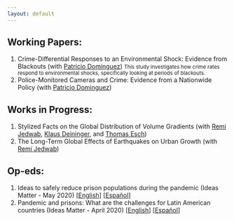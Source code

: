 ```yaml
---
layout: default
---
```


## Working Papers:

1. Crime-Differential Responses to an Environmental Shock: Evidence from Blackouts (with [Patricio Dominguez](https://sites.google.com/site/pdomingr/))
<small>This study investigates how crime rates respond to environmental shocks, specifically looking at periods of blackouts.</small>
2. Police-Monitored Cameras and Crime: Evidence from a Nationwide Policy (with [Patricio Dominguez](https://sites.google.com/site/pdomingr/))

## Works in Progress:
1. Stylized Facts on the Global Distribution of Volume Gradients (with [Remi Jedwab](https://www.remijedwab.com/), [Klaus Deininger](https://www.worldbank.org/en/about/people/k/klaus-deininger), and [Thomas Esch](https://scholar.google.de/citations?user=g2OVq2cAAAAJ&hl=de))
2. The Long-Term Global Effects of Earthquakes on Urban Growth (with [Remi Jedwab](https://www.remijedwab.com/))

## Op-eds:

1. Ideas to safely reduce prison populations during the pandemic (Ideas Matter - May 2020) [[English](https://blogs.iadb.org/ideas-matter/en/ideas-to-safely-reduce-prison-populations-during-the-pandemic/)] [[Español](https://blogs.iadb.org/ideas-que-cuentan/es/ideas-para-reducir-la-poblacion-carcelaria-de-manera-segura-ante-la-pandemia/)]
2. Pandemic and prisons: What are the challenges for Latin American countries (Ideas Matter - April 2020) [[English](https://blogs.iadb.org/ideas-matter/en/pandemic-and-prisons-what-are-the-challenges-for-latin-american-governments/)] [[Español](https://blogs.iadb.org/ideas-que-cuentan/es/la-pandemia-y-las-prisiones-cuales-son-los-desafios-para-los-gobiernos-de-america-latina/)]
